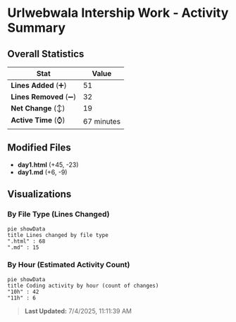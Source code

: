 # Urlwebwala Intership Work - Activity Summary 

## Overall Statistics

| Stat                   | Value                                                             |
| ---------------------- | ----------------------------------------------------------------- |
| **Lines Added** (➕)   | 51                                          |
| **Lines Removed** (➖) | 32                                        |
| **Net Change** (↕)    | 19                |
| **Active Time** (⌚)   | 67 minutes |


## Modified Files
- **day1.html** (+45, -23)
- **day1.md** (+6, -9)

## Visualizations

### By File Type (Lines Changed)

```mermaid
pie showData
title Lines changed by file type
".html" : 68
".md" : 15
```

### By Hour (Estimated Activity Count)

```mermaid
pie showData
title Coding activity by hour (count of changes)
"10h" : 42
"11h" : 6
```


> **Last Updated:** 7/4/2025, 11:11:39 AM